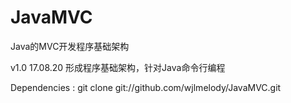 # JavaMVC
Java的MVC开发程序基础架构

v1.0 17.08.20
形成程序基础架构，针对Java命令行编程

Dependencies : 
git clone git://github.com/wjlmelody/JavaMVC.git

